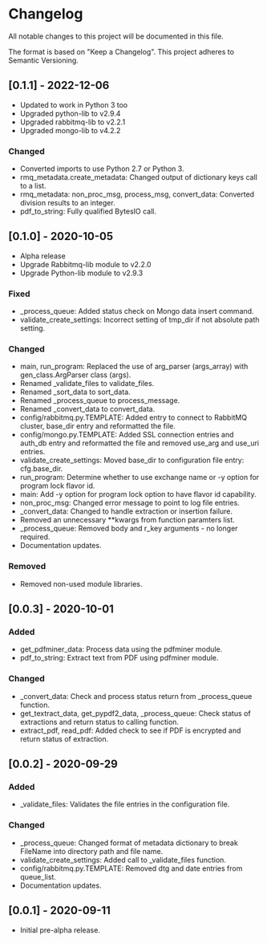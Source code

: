 # Changelog
All notable changes to this project will be documented in this file.

The format is based on "Keep a Changelog".  This project adheres to Semantic Versioning.


## [0.1.1] - 2022-12-06
- Updated to work in Python 3 too
- Upgraded python-lib to v2.9.4
- Upgraded rabbitmq-lib to v2.2.1
- Upgraded mongo-lib to v4.2.2

### Changed
- Converted imports to use Python 2.7 or Python 3.
- rmq_metadata.create_metadata: Changed output of dictionary keys call to a list.
- rmq_metadata: non_proc_msg, process_msg, convert_data: Converted division results to an integer.
- pdf_to_string:  Fully qualified BytesIO call.


## [0.1.0] - 2020-10-05
- Alpha release
- Upgrade Rabbitmq-lib module to v2.2.0
- Upgrade Python-lib module to v2.9.3

### Fixed
- \_process_queue:  Added status check on Mongo data insert command.
- validate_create_settings:  Incorrect setting of tmp_dir if not absolute path setting.

### Changed
- main, run_program: Replaced the use of arg_parser (args_array) with gen_class.ArgParser class (args).
- Renamed \_validate_files to validate_files.
- Renamed \_sort_data to sort_data.
- Renamed \_process_queue to process_message.
- Renamed \_convert_data to convert_data.
- config/rabbitmq.py.TEMPLATE: Added entry to connect to RabbitMQ cluster, base_dir entry and reformatted the file.
- config/mongo.py.TEMPLATE: Added SSL connection entries and auth_db entry and reformatted the file and removed use_arg and use_uri entries.
- validate_create_settings:  Moved base_dir to configuration file entry: cfg.base_dir.
- run_program:  Determine whether to use exchange name or -y option for program lock flavor id.
- main:  Add -y option for program lock option to have flavor id capability.
- non_proc_msg:  Changed error message to point to log file entries.
- \_convert_data:  Changed to handle extraction or insertion failure.
- Removed an unnecessary \*\*kwargs from function paramters list.
- \_process_queue:  Removed body and r_key arguments - no longer required.
- Documentation updates.

### Removed
- Removed non-used module libraries.


## [0.0.3] - 2020-10-01
### Added
- get_pdfminer_data:  Process data using the pdfminer module.
- pdf_to_string:  Extract text from PDF using pdfminer module.

### Changed
- \_convert_data:  Check and process status return from \_process_queue function.
- get_textract_data, get_pypdf2_data, \_process_queue:  Check status of extractions and return status to calling function.
- extract_pdf, read_pdf:  Added check to see if PDF is encrypted and return status of extraction.


## [0.0.2] - 2020-09-29
### Added
- \_validate_files:  Validates the file entries in the configuration file.

### Changed
- \_process_queue:  Changed format of metadata dictionary to break FileName into directory path and file name.
- validate_create_settings:  Added call to \_validate_files function.
- config/rabbitmq.py.TEMPLATE:  Removed dtg and date entries from queue_list.
- Documentation updates.


## [0.0.1] - 2020-09-11
- Initial pre-alpha release.

